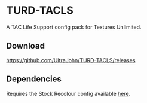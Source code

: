 # TURD-TACLS
A TAC Life Support config pack for Textures Unlimited.

## Download
https://github.com/UltraJohn/TURD-TACLS/releases

## Dependencies
Requires the Stock Recolour config available [here](https://forum.kerbalspaceprogram.com/topic/174188-*).
